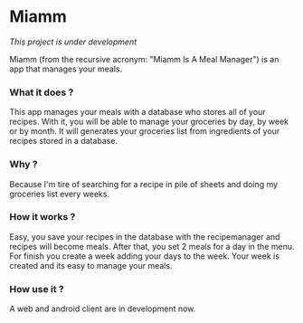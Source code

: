 Miamm
===========
*This project is under development*

Miamm (from the recursive acronym: "Miamm Is A Meal Manager") is an app that manages your meals.

### What it does ?
This app manages your meals with a database who stores all of your recipes. With it, you will be able to manage
your groceries by day, by week or by month. It will generates your groceries list from ingredients of your recipes
stored in a database.

### Why ?
Because I'm tire of searching for a recipe in pile of sheets and doing my groceries list every weeks.

### How it works ?
Easy, you save your recipes in the database with the recipemanager and recipes will become meals.
After that, you set 2 meals for a day in the menu.
For finish you create a week adding your days to the week. Your week is created and its easy to manage your meals.

### How use it ?
A web and android client are in development now.
